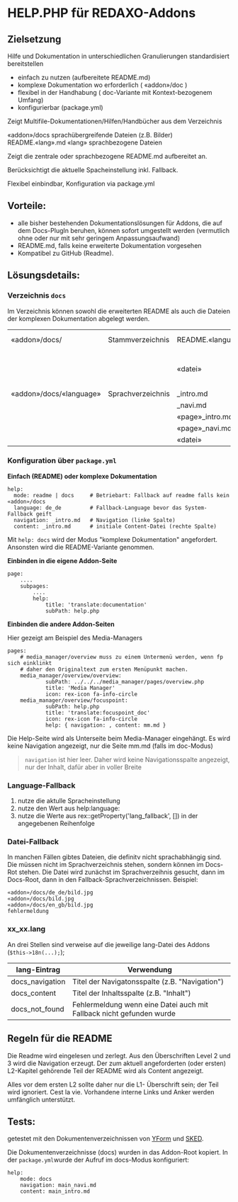 # HELP.PHP für REDAXO-Addons

## Zielsetzung

Hilfe und Dokumentation in unterschiedlichen Granulierungen standardisiert bereitstellen

- einfach zu nutzen (aufbereitete README.md)
- komplexe Dokumentation wo erforderlich ( «addon»/doc )
- flexibel in der Handhabung ( doc-Variante mit Kontext-bezogenem Umfang)
- konfigurierbar (package.yml)

Zeigt Multifile-Dokumentationen/Hilfen/Handbücher aus dem Verzeichnis 

  «addon»/docs
    sprachübergreifende Dateien (z.B. Bilder)
    README.«lang».md
    «lang»
      sprachbezogene Dateien

Zeigt die zentrale oder sprachbezogene README.md aufbereitet an.

Berücksichtigt die aktuelle Spacheinstellung inkl. Fallback. 

Flexibel einbindbar, Konfiguration via package.yml


## Vorteile:

- alle bisher bestehenden Dokumentationslösungen für Addons, die auf dem Docs-PlugIn beruhen,
können sofort umgestellt werden (vermutlich ohne oder nur mit sehr geringem Anpassungsaufwand)
- README.md, falls keine erweiterte Dokumentation vorgesehen
- Kompatibel zu GitHub (Readme).


## Lösungsdetails:

### Verzeichnis `docs`

Im Verzeichnis können sowohl die erweiterten README als auch die Dateien der komplexen Dokumentation 
abgelegt werden. 

|   |   |   |   |
|---|---|---|---|
|«addon»/docs/|Stammverzeichnis|README.«language».md|sprachspezifische README-Dateien|
|||«datei»|Dateien einer Dokumentation, die nicht sprachspezifisch sind (meist Bilder)|
|«addon»/docs/«language»|Sprachverzeichnis|_intro.md|Default-Text|
|||_navi.md|Navigationsdatei/Menü|
|||«page»_intro.md|Default-Text|
|||«page»_navi.md|Navigationsdatei/Menü|
|||«datei»|Dokumentationsdatei|

### Konfiguration über `package.yml`

**Einfach (README) oder komplexe Dokumentation**

    help: 
      mode: readme | docs     # Betriebart: Fallback auf readme falls kein «addon»/docs
      language: de_de         # Fallback-Language bevor das System-Fallback geift
      navigation: _intro.md   # Navigation (linke Spalte)
      content: _intro.md      # initiale Content-Datei (rechte Spalte)

Mit `help: docs` wird der Modus "komplexe Dokumentation" angefordert. Ansonsten wird die README-Variante genommen.

**Einbinden in die eigene Addon-Seite**

    page:
        ....
        subpages:
            ....
            help:
                title: 'translate:documentation'
                subPath: help.php


**Einbinden die andere Addon-Seiten**

Hier gezeigt am Beispiel des Media-Managers

    pages:
        # media_manager/overview muss zu einem Untermenü werden, wenn fp sich einklinkt
        # daher den Originaltext zum ersten Menüpunkt machen.
        media_manager/overview/overview:
                subPath: ../../../media_manager/pages/overview.php
                title: 'Media Manager'
                icon: rex-icon fa-info-circle
        media_manager/overview/focuspoint:
                subPath: help.php
                title: 'translate:focuspoint_doc'
                icon: rex-icon fa-info-circle
                help: { navigation: , content: mm.md }

Die Help-Seite wird als Unterseite beim Media-Manager eingehängt. Es wird keine Navigation angezeigt, nur die Seite mm.md (falls im doc-Modus)

> `navigation` ist hier leer. Daher wird keine Navigationsspalte angezeigt, nur der Inhalt, dafür aber in voller Breite

### Language-Fallback

1. nutze die aktulle Spracheinstellung
2. nutze den Wert aus help:language:
3. nutze die Werte aus rex::getProperty('lang_fallback', []) in der angegebenen Reihenfolge

### Datei-Fallback

In manchen Fällen gibtes Dateien, die definitv nicht sprachabhängig sind. Die müssen nicht im Sprachverzeichnis stehen, sondern können im
Docs-Rot stehen. Die Datei wird zunächst im Sprachverzeihnis gesucht, dann im Docs-Root, dann in den Fallback-Sprachverzeichnissen. Beispiel:

    «addon»/docs/de_de/bild.jpg
    «addon»/docs/bild.jpg
    «addon»/docs/en_gb/bild.jpg
    fehlermeldung

### xx_xx.lang

An drei Stellen sind verweise auf die jeweilige lang-Datei des Addons (`$this->18n(...);`);

| lang-Eintrag | Verwendung |
| ------------ | ---------- |
| docs_navigation | Titel der Navigatonsspalte (z.B. "Navigation")  |
| docs_content | Titel der Inhaltsspalte (z.B. "Inhalt") |
| docs_not_found | Fehlermeldung wenn eine Datei auch mit Fallback nicht gefunden wurde |

## Regeln für die README

Die Readme wird eingelesen und zerlegt. Aus den Überschriften Level 2 und 3 wird die Navigation erzeugt. Der zum aktuell angeforderten (oder ersten) L2-Kapitel gehörende Teil der README wird als Content angezeigt.

Alles vor dem ersten L2 sollte daher nur die L1- Überschrift sein; der Teil wird ignoriert.  Cest la vie.
Vorhandene interne Links und Anker werden umfänglich unterstützt.

## Tests:

getestet mit den Dokumentenverzeichnissen von [YForm](https://github.com/yakamara/redaxo_yform_docs/tree/0acc12f225649ff072146a752fe06d5618a780bf) und [SKED](https://github.com/FriendsOfREDAXO/sked/tree/master/plugins/documentation/docs/de_de).

Die Dokumentenverzeichnisse (docs) wurden in das Addon-Root kopiert. In der `package.yml`wurde der Aufruf im docs-Modus konfiguriert:

    help:
        mode: docs
        navigation: main_navi.md
        content: main_intro.md

 
